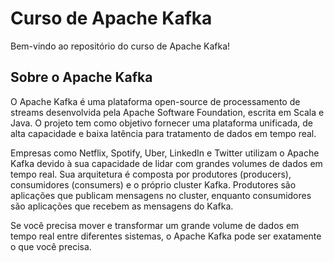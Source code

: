 # Curso de Apache Kafka

Bem-vindo ao repositório do curso de Apache Kafka!

## Sobre o Apache Kafka

O Apache Kafka é uma plataforma open-source de processamento de streams desenvolvida pela Apache Software Foundation, escrita em Scala e Java. O projeto tem como objetivo fornecer uma plataforma unificada, de alta capacidade e baixa latência para tratamento de dados em tempo real.

Empresas como Netflix, Spotify, Uber, LinkedIn e Twitter utilizam o Apache Kafka devido à sua capacidade de lidar com grandes volumes de dados em tempo real. Sua arquitetura é composta por produtores (producers), consumidores (consumers) e o próprio cluster Kafka. Produtores são aplicações que publicam mensagens no cluster, enquanto consumidores são aplicações que recebem as mensagens do Kafka.

Se você precisa mover e transformar um grande volume de dados em tempo real entre diferentes sistemas, o Apache Kafka pode ser exatamente o que você precisa.
